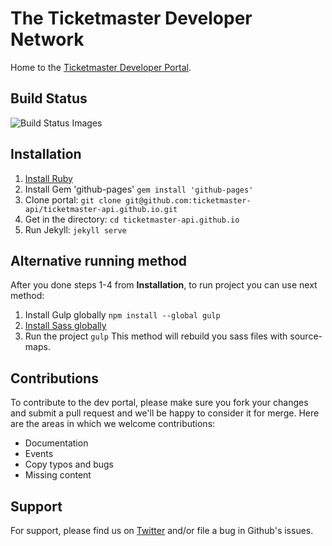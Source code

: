 # The Ticketmaster Developer Network

Home to the [Ticketmaster Developer Portal](http://developer.ticketmaster.com/).

##  Build Status
![Build Status Images](https://travis-ci.org/ticketmaster-api-staging/ticketmaster-api-staging.github.io.svg)

## Installation

1. [Install Ruby](http://rubyinstaller.org/)
2. Install Gem 'github-pages' `gem install 'github-pages'`
3. Clone portal:  `git clone git@github.com:ticketmaster-api/ticketmaster-api.github.io.git`
4. Get in the directory:  `cd ticketmaster-api.github.io`
5. Run Jekyll: `jekyll serve`

## Alternative running method

After you done steps 1-4 from **Installation**, to run project you can use next method:
1. Install Gulp globally `npm install --global gulp`
2. [Install Sass globally](http://sass-lang.com/install)
3. Run the project `gulp`
This method will rebuild you sass files with source-maps.

## Contributions
To contribute to the dev portal, please make sure you fork your changes and submit a pull request and we'll be happy to consider it for merge. Here are the areas in which we welcome contributions:


* Documentation
* Events
* Copy typos and bugs
* Missing content


## Support
For support, please find us on [Twitter](http://www.twitter.com/tmastertech) and/or file a bug in Github's issues.

